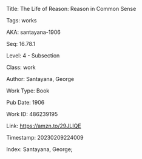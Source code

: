 Title:  The Life of Reason: Reason in Common Sense

Tags:   works

AKA:    santayana-1906

Seq:    16.78.1

Level:  4 - Subsection

Class:  work

Author: Santayana, George

Work Type: Book

Pub Date: 1906

Work ID: 486239195

Link:   https://amzn.to/29JLIQE

Timestamp: 20230209224009

Index:  Santayana, George; 
